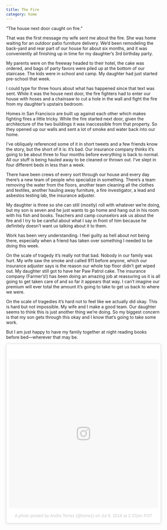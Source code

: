 ```yaml
---
title: The Fire
category: home
---
```



“The house next door caught on fire.”

That was the first message my wife sent me about the fire. She was home waiting for an outdoor patio furniture delivery. We’d been remodeling the back-yard and rear part of our house for about six months, and it was conveniently all finishing up in time for my daughter’s 3rd birthday party.

My parents were on the freeway headed to their hotel, the cake was ordered, and bags of party favors were piled up at the bottom of our staircase. The kids were in school and camp. My daughter had just started pre-school that week.

I could type for three hours about what has happened since that text was sent. While it was the house next door, the fire fighters had to enter our house with hoses and a chainsaw to cut a hole in the wall and fight the fire from my daughter’s upstairs bedroom.

Homes in San Francisco are built up against each other which makes fighting fires a little tricky. While the fire started next door, given the architecture of the two buildings it was inaccessible from that property. So they opened up our walls and sent a lot of smoke and water back into our home.

I’ve obliquely referenced some of it in short tweets and a few friends know the story, but the short of it is: it’s bad. Our insurance company thinks it’s going to be about three to four months before everything is back to normal. All our stuff is being hauled away to be cleaned or thrown out. I’ve slept in four different beds in less than a week.

There have been crews of every sort through our house and every day there’s a new team of people who specialize in something. There’s a team removing the water from the floors, another team cleaning all the clothes and textiles, another hauling away furniture, a fire investigator, a lead and asbestos testing lab, the insurance adjuster.

My daughter is three so she can still (mostly) roll with whatever we’re doing, but my son is seven and he just wants to go home and hang out in his room with his fish and books. Teachers and camp counselors ask us about the fire and I try to be careful about what I say in front of him because he definitely doesn’t want us talking about it to them.

Work has been very understanding. I feel guilty as hell about not being there, especially when a friend has taken over something I needed to be doing this week.

On the scale of tragedy it’s really not that bad. Nobody in our family was hurt. My wife saw the smoke and called 911 before anyone, which our insurance adjuster says is the reason our whole top floor didn’t get wiped out. My daughter still got to have her Paw Patrol cake. The insurance company (Farmer’s!) has been doing an amazing job at reassuring us it is all going to get taken care of and so far it appears that way. I can’t imagine our premium will ever total the amount it’s going to take to get us back to where we were.

On the scale of tragedies it’s hard not to feel like we actually did okay. This is hard but not impossible. My wife and I make a good team. Our daughter seems to think this is just another thing we’re doing. So my biggest concern is that my son gets through this okay and I know that’s going to take some work.

But I am just happy to have my family together at night reading books before bed—wherever that may be.


<blockquote class="instagram-media" data-instgrm-version="7" style=" background:#FFF; border:0; border-radius:3px; box-shadow:0 0 1px 0 rgba(0,0,0,0.5),0 1px 10px 0 rgba(0,0,0,0.15); margin: 1px; max-width:658px; padding:0; width:99.375%; width:-webkit-calc(100% - 2px); width:calc(100% - 2px);"><div style="padding:8px;"> <div style=" background:#F8F8F8; line-height:0; margin-top:40px; padding:50.0% 0; text-align:center; width:100%;"> <div style=" background:url(data:image/png;base64,iVBORw0KGgoAAAANSUhEUgAAACwAAAAsCAMAAAApWqozAAAABGdBTUEAALGPC/xhBQAAAAFzUkdCAK7OHOkAAAAMUExURczMzPf399fX1+bm5mzY9AMAAADiSURBVDjLvZXbEsMgCES5/P8/t9FuRVCRmU73JWlzosgSIIZURCjo/ad+EQJJB4Hv8BFt+IDpQoCx1wjOSBFhh2XssxEIYn3ulI/6MNReE07UIWJEv8UEOWDS88LY97kqyTliJKKtuYBbruAyVh5wOHiXmpi5we58Ek028czwyuQdLKPG1Bkb4NnM+VeAnfHqn1k4+GPT6uGQcvu2h2OVuIf/gWUFyy8OWEpdyZSa3aVCqpVoVvzZZ2VTnn2wU8qzVjDDetO90GSy9mVLqtgYSy231MxrY6I2gGqjrTY0L8fxCxfCBbhWrsYYAAAAAElFTkSuQmCC); display:block; height:44px; margin:0 auto -44px; position:relative; top:-22px; width:44px;"></div></div><p style=" color:#c9c8cd; font-family:Arial,sans-serif; font-size:14px; line-height:17px; margin-bottom:0; margin-top:8px; overflow:hidden; padding:8px 0 7px; text-align:center; text-overflow:ellipsis; white-space:nowrap;"><a href="https://www.instagram.com/p/BHp_ScqAtio/" style=" color:#c9c8cd; font-family:Arial,sans-serif; font-size:14px; font-style:normal; font-weight:normal; line-height:17px; text-decoration:none;" target="_blank">A photo posted by Andre Torrez (@torrez)</a> on <time style=" font-family:Arial,sans-serif; font-size:14px; line-height:17px;" datetime="2016-07-09T21:37:53+00:00">Jul 9, 2016 at 2:37pm PDT</time></p></div></blockquote>
<script async defer src="//platform.instagram.com/en_US/embeds.js"></script>
